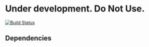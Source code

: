 # Under development. Do Not Use.

[![Build Status](https://travis-ci.org/jnakatsui/ansible-role-apache_vhost.svg?branch=master)](https://travis-ci.org/jnakatsui/ansible-role-apache_vhost)

Dependencies
------------
